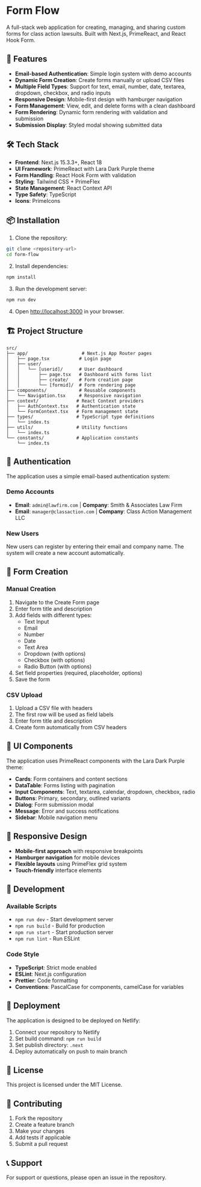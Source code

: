 # Form Flow

A full-stack web application for creating, managing, and sharing custom forms for class action lawsuits. Built with Next.js, PrimeReact, and React Hook Form.

## 🚀 Features

- **Email-based Authentication**: Simple login system with demo accounts
- **Dynamic Form Creation**: Create forms manually or upload CSV files
- **Multiple Field Types**: Support for text, email, number, date, textarea, dropdown, checkbox, and radio inputs
- **Responsive Design**: Mobile-first design with hamburger navigation
- **Form Management**: View, edit, and delete forms with a clean dashboard
- **Form Rendering**: Dynamic form rendering with validation and submission
- **Submission Display**: Styled modal showing submitted data

## 🛠️ Tech Stack

- **Frontend**: Next.js 15.3.3+, React 18
- **UI Framework**: PrimeReact with Lara Dark Purple theme
- **Form Handling**: React Hook Form with validation
- **Styling**: Tailwind CSS + PrimeFlex
- **State Management**: React Context API
- **Type Safety**: TypeScript
- **Icons**: PrimeIcons

## 📦 Installation

1. Clone the repository:
```bash
git clone <repository-url>
cd form-flow
```

2. Install dependencies:
```bash
npm install
```

3. Run the development server:
```bash
npm run dev
```

4. Open [http://localhost:3000](http://localhost:3000) in your browser.

## 🏗️ Project Structure

```
src/
├── app/                    # Next.js App Router pages
│   ├── page.tsx           # Login page
│   ├── user/
│   │   └── [userid]/      # User dashboard
│   │       ├── page.tsx   # Dashboard with forms list
│   │       ├── create/    # Form creation page
│   │       └── [formid]/  # Form rendering page
├── components/            # Reusable components
│   └── Navigation.tsx     # Responsive navigation
├── context/              # React Context providers
│   ├── AuthContext.tsx   # Authentication state
│   └── FormContext.tsx   # Form management state
├── types/                # TypeScript type definitions
│   └── index.ts
├── utils/                # Utility functions
│   └── index.ts
└── constants/            # Application constants
    └── index.ts
```

## 🔐 Authentication

The application uses a simple email-based authentication system:

### Demo Accounts
- **Email**: `admin@lawfirm.com` | **Company**: Smith & Associates Law Firm
- **Email**: `manager@classaction.com` | **Company**: Class Action Management LLC

### New Users
New users can register by entering their email and company name. The system will create a new account automatically.

## 📝 Form Creation

### Manual Creation
1. Navigate to the Create Form page
2. Enter form title and description
3. Add fields with different types:
   - Text Input
   - Email
   - Number
   - Date
   - Text Area
   - Dropdown (with options)
   - Checkbox (with options)
   - Radio Button (with options)
4. Set field properties (required, placeholder, options)
5. Save the form

### CSV Upload
1. Upload a CSV file with headers
2. The first row will be used as field labels
3. Enter form title and description
4. Create form automatically from CSV headers

## 🎨 UI Components

The application uses PrimeReact components with the Lara Dark Purple theme:

- **Cards**: Form containers and content sections
- **DataTable**: Forms listing with pagination
- **Input Components**: Text, textarea, calendar, dropdown, checkbox, radio
- **Buttons**: Primary, secondary, outlined variants
- **Dialog**: Form submission modal
- **Message**: Error and success notifications
- **Sidebar**: Mobile navigation menu

## 📱 Responsive Design

- **Mobile-first approach** with responsive breakpoints
- **Hamburger navigation** for mobile devices
- **Flexible layouts** using PrimeFlex grid system
- **Touch-friendly** interface elements

## 🔧 Development

### Available Scripts

- `npm run dev` - Start development server
- `npm run build` - Build for production
- `npm run start` - Start production server
- `npm run lint` - Run ESLint

### Code Style

- **TypeScript**: Strict mode enabled
- **ESLint**: Next.js configuration
- **Prettier**: Code formatting
- **Conventions**: PascalCase for components, camelCase for variables

## 🚀 Deployment

The application is designed to be deployed on Netlify:

1. Connect your repository to Netlify
2. Set build command: `npm run build`
3. Set publish directory: `.next`
4. Deploy automatically on push to main branch

## 📄 License

This project is licensed under the MIT License.

## 🤝 Contributing

1. Fork the repository
2. Create a feature branch
3. Make your changes
4. Add tests if applicable
5. Submit a pull request

## 📞 Support

For support or questions, please open an issue in the repository.
